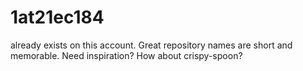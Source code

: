 # 1at21ec184
already exists on this account. Great repository names are short and memorable. Need inspiration? How about crispy-spoon?

